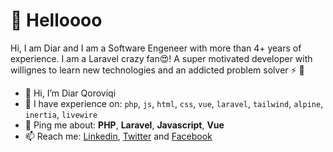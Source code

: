 # 👋 Helloooo

Hi, I am Diar and I am a Software Engeneer with more than 4+ years of experience. I am a Laravel crazy fan:heart_eyes:! A super motivated developer with willignes to learn new technologies and an addicted problem solver :zap: :pill:

- 👋 Hi, I’m Diar Qoroviqi
- 🌱 I have experience on: `php`, `js`, `html`, `css`, `vue`, `laravel`, `tailwind`, `alpine`, `inertia`, `livewire` 
- 💬 Ping me about: **PHP**, **Laravel**, **Javascript**, **Vue**
- 📫 Reach me: [Linkedin](https://www.linkedin.com/in/diar-%C3%A7oroviqi/), [Twitter](https://twitter.com/DiarQoroviqi) and [Facebook](https://www.facebook.com/DiarQoroviqi)

<!---
DiarQoroviqi/DiarQoroviqi is a ✨ special ✨ repository because its `README.md` (this file) appears on your GitHub profile.
You can click the Preview link to take a look at your changes.
--->

